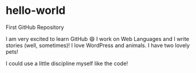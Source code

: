 # hello-world
First GitHub Repository

I am very excited to learn GitHub :smile: 
I work on Web Languages and I write stories (well, sometimes)! I love WordPress and animals. I have two lovely pets!

I could use a little discipline myself like the code!
